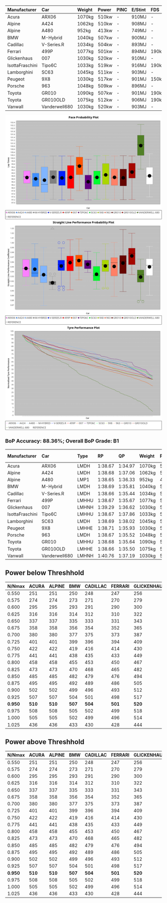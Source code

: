 |Manufacturer|Car|Weight|Power|PINC|E/Stint|FDS|
|:-|:-|:-|:-|:-|:-|:-|
|Acura|ARX06|1070kg|510kw|-|910MJ|-|
|Alpine|A424|1062kg|510kw|-|908MJ|-|
|Alpine|A480|952kg|413kw|-|749MJ|-|
|BMW|M-Hybrid|1040kg|507kw|-|900MJ|-|
|Cadillac|V-Series.R|1034kg|504kw|-|893MJ|-|
|Ferrari|499P|1077kg|501kw|-|894MJ|190kph|
|Glickenhaus|007|1030kg|520kw|-|910MJ|-|
|IsottaFraschini|Tipo6C|1033kg|519kw|-|916MJ|190kph|
|Lamborghini|SC63|1045kg|511kw|-|903MJ|-|
|Peugeot|9X8|1030kg|517kw|-|901MJ|150kph|
|Porsche|963|1048kg|509kw|-|896MJ|-|
|Toyota|GR010|1090kg|507kw|-|901MJ|190kph|
|Toyota|GR010OLD|1075kg|512kw|-|906MJ|190kph|
|Vanwall|Vanderwell680|1030kg|520kw|-|903MJ|-|

![PACECHART](./IMG/ACOMETHOD.png)
![STRAIGHTLINEPERFORMANCECHART](./IMG/ACOMETHOD_sp.png)
![TYREPERFORMANCECHART](./IMG/ACOMETHOD_tw.png)

### BoP Accuracy: 88.36%; Overall BoP Grade: B1
|Manufacturer|Car|Type|RP|QP|Weight|Power¹|Threshhold|PINC|Power²|E/Stint|AVG Vmax|FDS|RDLC|L/Stint|BOP-Grade|ModelAccuracy|ModelPoints|Match%|
|:-|:-|:-|:-|:-|:-|:-|:-|:-|:-|:-|:-|:-|:-|:-|:-|:-|:-|:-|
|Acura|ARX06|LMDH|1:38.67|1:34.97|1070kg|510kw|210.0kph|-|510kw|910MJ|301.78kph|-|0.99|29|-C1|100.00%|995|78.20%|
|Alpine|A424|LMDH|1:38.68|1:37.06|1062kg|510kw|210.0kph|-|510kw|908MJ|301.81kph|-|1.00|29|~A1|80.53%|517|99.67%|
|Alpine|A480|LMP1|1:38.65|1:36.33|952kg|413kw|210.0kph|-|413kw|749MJ|297.43kph|-|0.98|27|~A1|59.62%|840|100.00%|
|BMW|M-Hybrid|LMDH|1:38.69|1:35.81|1040kg|507kw|210.0kph|-|507kw|900MJ|298.92kph|-|1.03|29|-A2|98.60%|1690|92.48%|
|Cadillac|V-Series.R|LMDH|1:38.66|1:35.44|1034kg|504kw|210.0kph|-|504kw|893MJ|302.95kph|-|1.03|29|~A1|88.58%|2033|96.43%|
|Ferrari|499P|LMHHU|1:38.67|1:35.67|1077kg|501kw|210.0kph|-|501kw|894MJ|302.77kph|190kph|1.01|29|~A1|84.67%|2303|98.70%|
|Glickenhaus|007|LMHNH|1:39.29|1:36.62|1030kg|520kw|210.0kph|-|520kw|910MJ|306.60kph|-|0.96|29|+A2|96.64%|1639|91.15%|
|IsottaFraschini|Tipo6C|LMHHU|1:38.67|1:37.86|1033kg|519kw|210.0kph|-|519kw|916MJ|305.14kph|190kph|1.07|29|+B1|66.67%|96|88.33%|
|Lamborghini|SC63|LMDH|1:38.69|1:38.02|1045kg|511kw|210.0kph|-|511kw|903MJ|300.80kph|-|1.04|29|+B1|96.77%|419|88.85%|
|Peugeot|9X8|LMHHE|1:38.71|1:35.93|1030kg|517kw|210.0kph|-|517kw|901MJ|303.76kph|150kph|1.04|29|~A1|87.16%|2572|99.55%|
|Porsche|963|LMDH|1:38.67|1:35.52|1048kg|509kw|210.0kph|-|509kw|896MJ|303.16kph|-|1.02|29|-A2|93.05%|5740|94.51%|
|Toyota|GR010|LMHHU|1:38.68|1:35.64|1090kg|507kw|210.0kph|-|507kw|901MJ|302.62kph|190kph|1.00|29|~A1|90.17%|3255|96.66%|
|Toyota|GR010OLD|LMHHE|1:38.66|1:35.50|1075kg|512kw|210.0kph|-|512kw|906MJ|305.88kph|190kph|1.01|29|~A1|85.24%|1322|98.44%|
|Vanwall|Vanderwell680|LMHNH|1:40.76|1:37.19|1030kg|520kw|210.0kph|-|520kw|903MJ|300.32kph|-|1.01|29|+Ω1|91.33%|611|14.02%|

## Power below Threshhold
|N/Nmax|ACURA|ALPINE|BMW|CADILLAC|FERRARI|GLICKENHAUS|ISOTTAFRASCHINI|LAMBORGHINI|PEUGEOT|PORSCHE|TOYOTA|TOYOTA|VANWALL|​|RPM|A480|
|:-|:-|:-|:-|:-|:-|:-|:-|:-|:-|:-|:-|:-|:-|:-|:-|:-|
|0.550|251|251|250|248|247|256|256|252|255|251|250|252|256|​|--|-|
|0.575|274|274|273|271|270|279|279|275|278|274|273|275|279|​|--|-|
|0.600|295|295|293|291|290|300|299|295|298|294|293|296|300|​|--|-|
|0.625|316|316|314|312|310|322|321|316|320|315|314|317|322|​|--|-|
|0.650|337|337|335|333|331|343|342|337|341|336|335|338|343|​|--|-|
|0.675|358|358|356|354|352|365|364|359|363|357|356|359|365|​|--|-|
|0.700|380|380|377|375|373|387|386|380|385|379|377|381|387|​|--|-|
|0.725|401|401|399|396|394|409|408|402|407|400|399|403|409|​|--|-|
|0.750|422|422|419|416|414|430|429|422|427|421|419|423|430|​|--|-|
|0.775|441|441|438|435|433|449|448|441|446|440|438|442|449|​|5000|242|
|0.800|458|458|455|453|450|467|466|459|464|457|455|460|467|​|5500|286|
|0.825|473|473|470|468|465|482|481|474|479|472|470|475|482|​|6000|320|
|0.850|485|485|482|479|476|494|493|485|491|484|482|486|494|​|6500|361|
|0.875|495|495|492|489|486|505|504|496|502|494|492|497|505|​|7000|404|
|0.900|502|502|499|496|493|512|511|503|509|501|499|504|512|​|7500|414|
|0.925|507|507|504|501|498|517|516|508|514|506|504|509|517|​|8000|410|
|**0.950**|**510**|**510**|**507**|**504**|**501**|**520**|**519**|**511**|**517**|**509**|**507**|**512**|**520**|**​**|**8500**|**413**|
|0.975|508|508|505|502|499|518|517|509|515|507|505|510|518|​|9000|207|
|1.000|505|505|502|499|496|514|513|505|511|504|502|506|514|​|--|-|
|1.025|436|436|433|430|428|444|443|436|441|435|433|437|444|​|--|-|

## Power above Threshhold
|N/Nmax|ACURA|ALPINE|BMW|CADILLAC|FERRARI|GLICKENHAUS|ISOTTAFRASCHINI|LAMBORGHINI|PEUGEOT|PORSCHE|TOYOTA|TOYOTA|VANWALL|​|RPM|A480|
|:-|:-|:-|:-|:-|:-|:-|:-|:-|:-|:-|:-|:-|:-|:-|:-|:-|
|0.550|251|251|250|248|247|256|256|252|255|251|250|252|256|​|--|-|
|0.575|274|274|273|271|270|279|279|275|278|274|273|275|279|​|--|-|
|0.600|295|295|293|291|290|300|299|295|298|294|293|296|300|​|--|-|
|0.625|316|316|314|312|310|322|321|316|320|315|314|317|322|​|--|-|
|0.650|337|337|335|333|331|343|342|337|341|336|335|338|343|​|--|-|
|0.675|358|358|356|354|352|365|364|359|363|357|356|359|365|​|--|-|
|0.700|380|380|377|375|373|387|386|380|385|379|377|381|387|​|--|-|
|0.725|401|401|399|396|394|409|408|402|407|400|399|403|409|​|--|-|
|0.750|422|422|419|416|414|430|429|422|427|421|419|423|430|​|--|-|
|0.775|441|441|438|435|433|449|448|441|446|440|438|442|449|​|5000|242|
|0.800|458|458|455|453|450|467|466|459|464|457|455|460|467|​|5500|286|
|0.825|473|473|470|468|465|482|481|474|479|472|470|475|482|​|6000|320|
|0.850|485|485|482|479|476|494|493|485|491|484|482|486|494|​|6500|361|
|0.875|495|495|492|489|486|505|504|496|502|494|492|497|505|​|7000|404|
|0.900|502|502|499|496|493|512|511|503|509|501|499|504|512|​|7500|414|
|0.925|507|507|504|501|498|517|516|508|514|506|504|509|517|​|8000|410|
|**0.950**|**510**|**510**|**507**|**504**|**501**|**520**|**519**|**511**|**517**|**509**|**507**|**512**|**520**|**​**|**8500**|**413**|
|0.975|508|508|505|502|499|518|517|509|515|507|505|510|518|​|9000|207|
|1.000|505|505|502|499|496|514|513|505|511|504|502|506|514|​|--|-|
|1.025|436|436|433|430|428|444|443|436|441|435|433|437|444|​|--|-|
